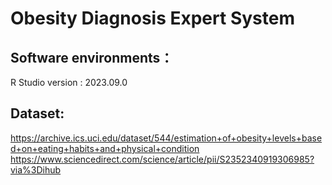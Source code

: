 # Obesity Diagnosis Expert System


## Software environments：
  R Studio version : 2023.09.0


## Dataset: 
  https://archive.ics.uci.edu/dataset/544/estimation+of+obesity+levels+based+on+eating+habits+and+physical+condition
  https://www.sciencedirect.com/science/article/pii/S2352340919306985?via%3Dihub





